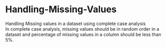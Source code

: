 # Handling-Missing-Values
Handling Missing values in a dataset using complete case analysis
<br>
In complete case analysis, missing values should be in random order in a dataset and percentage of missing values in a column should be less than 5%.